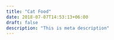 ```yaml
---
title: "Cat Food"
date: 2018-07-07T14:53:13+06:00
draft: false
description: "This is meta description"
---
```

